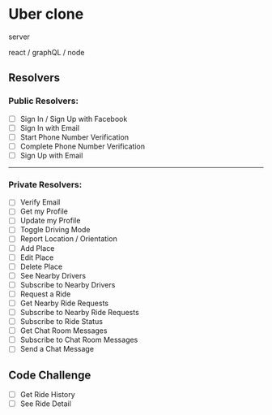# Uber clone

server

react / graphQL / node

## Resolvers

### Public Resolvers:

- [ ] Sign In / Sign Up with Facebook
- [ ] Sign In with Email
- [ ] Start Phone Number Verification
- [ ] Complete Phone Number Verification
- [ ] Sign Up with Email

---

### Private Resolvers:

- [ ] Verify Email
- [ ] Get my Profile
- [ ] Update my Profile
- [ ] Toggle Driving Mode
- [ ] Report Location / Orientation
- [ ] Add Place
- [ ] Edit Place
- [ ] Delete Place
- [ ] See Nearby Drivers
- [ ] Subscribe to Nearby Drivers
- [ ] Request a Ride
- [ ] Get Nearby Ride Requests
- [ ] Subscribe to Nearby Ride Requests
- [ ] Subscribe to Ride Status
- [ ] Get Chat Room Messages
- [ ] Subscribe to Chat Room Messages
- [ ] Send a Chat Message

## Code Challenge

- [ ] Get Ride History
- [ ] See Ride Detail
